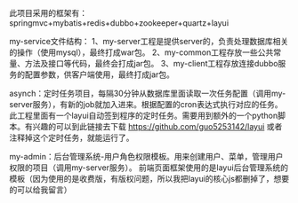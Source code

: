 此项目采用的框架有：springmvc+mybatis+redis+dubbo+zookeeper+quartz+layui

my-service文件结构：
1、my-server工程是提供server的，负责处理数据库相关的操作（使用mysql），最终打成war包。
2、my-common工程存放一些公共常量、方法及接口等代码，最终会打成jar包。
3、my-client工程存放连接dubbo服务的配置参数，供客户端使用，最终打成jar包。

asynch：定时任务项目，每隔30分钟从数据库里面读取一次任务配置（调用my-server服务），有新的job就加入进来。根据配置的cron表达式执行对应的任务。
此工程里面有一个layui自动签到程序的定时任务。需要用到额外的一个python脚本。有兴趣的可以到此链接去下载
https://github.com/guo5253142/layui
或者注释掉这个定时任务，就能运行了。

my-admin：后台管理系统-用户角色权限模板。用来创建用户、菜单，管理用户权限的项目（调用my-server服务）。
前端页面框架使用的是layui后台管理系统的模板（因为使用的是收费版，有版权问题，所以我把layui的核心js都删掉了，想要的可以给我留言）


